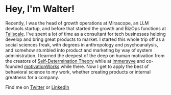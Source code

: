 # Hey, I'm Walter!

Recently, I was the head of growth operations at Mirascope, an LLM devtools startup, and before that started the growth and BizOps functions at [Tailscale](https://github.com/tailscale/tailscale/). I've spent a lot of time as a consultant for tech businesses helping develop and bring great products to market. I started this whole trip off as a social sciences freak, with degrees in anthropology and psychoanalysis, and somehow stumbled into product and marketing by way of system administration. 
I learned the deepest of the deep on human motivation from the creators of [Self-Determination Theory](https://selfdeterminationtheory.com) while at [Immersyve](https://immersyve.com) and co-founded [motivationWorks](https://motivationworks.com) while there. Now I get to apply the best of behavioral science to my work, whether creating products or internal greatness for a company.

Find me on <a rel="me" href="https://twitter.com/atomeater">Twitter</a>
or <a rel="me" href="https://linkedin.com/in/walterbudzian">LinkedIn</a>


